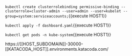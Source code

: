 `kubectl create clusterrolebinding permissive-binding --clusterrole=cluster-admin --user=admin --user=kubelet --group=system:serviceaccounts;`{{execute HOST1}}

`kubectl apply -f dashboard.yaml`{{execute HOST1}}

`kubectl get pods -n kube-system`{{execute HOST1}}

https://[[HOST_SUBDOMAIN]]-30000-[[KATACODA_HOST]].environments.katacoda.com/
